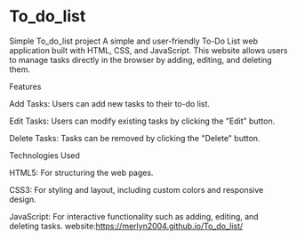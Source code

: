 # To_do_list
Simple To_do_list project
A simple and user-friendly To-Do List web application built with HTML, CSS, and JavaScript. This website allows users to manage tasks directly in the browser by adding, editing, and deleting them.

Features

Add Tasks: Users can add new tasks to their to-do list.

Edit Tasks: Users can modify existing tasks by clicking the "Edit" button.

Delete Tasks: Tasks can be removed by clicking the "Delete" button.

Technologies Used

HTML5: For structuring the web pages.

CSS3: For styling and layout, including custom colors and responsive design.

JavaScript: For interactive functionality such as adding, editing, and deleting tasks.
website:https://merlyn2004.github.io/To_do_list/
